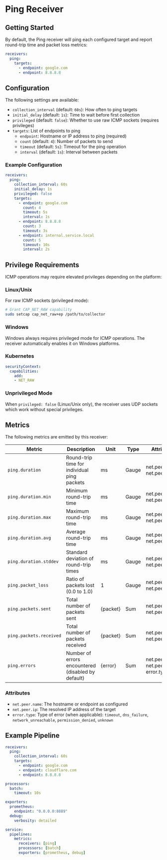 # Ping Receiver

## Getting Started

By default, the Ping receiver will ping each configured target and report round-trip time and packet loss metrics:

```yaml
receivers:
  ping:
    targets:
      - endpoint: google.com
      - endpoint: 8.8.8.8
```

## Configuration

The following settings are available:

- `collection_interval` (default: `60s`): How often to ping targets
- `initial_delay` (default: `1s`): Time to wait before first collection
- `privileged` (default: `false`): Whether to use raw ICMP sockets (requires privileges)
- `targets`: List of endpoints to ping
  - `endpoint`: Hostname or IP address to ping (required)
  - `count` (default: `4`): Number of packets to send
  - `timeout` (default: `5s`): Timeout for the ping operation
  - `interval` (default: `1s`): Interval between packets

### Example Configuration

```yaml
receivers:
  ping:
    collection_interval: 60s
    initial_delay: 1s
    privileged: false
    targets:
      - endpoint: google.com
        count: 4
        timeout: 5s
        interval: 1s
      - endpoint: 8.8.8.8
        count: 3
        timeout: 3s
      - endpoint: internal.service.local
        count: 5
        timeout: 10s
        interval: 2s
```

## Privilege Requirements

ICMP operations may require elevated privileges depending on the platform:

### Linux/Unix

For raw ICMP sockets (privileged mode):
```bash
# Grant CAP_NET_RAW capability
sudo setcap cap_net_raw+ep /path/to/collector
```

### Windows

Windows always requires privileged mode for ICMP operations. The receiver automatically enables it on Windows platforms.

### Kubernetes

```yaml
securityContext:
  capabilities:
    add:
    - NET_RAW
```

### Unprivileged Mode

When `privileged: false` (Linux/Unix only), the receiver uses UDP sockets which work without special privileges.

## Metrics

The following metrics are emitted by this receiver:

| Metric | Description | Unit | Type | Attributes |
|--------|-------------|------|------|------------|
| `ping.duration` | Round-trip time for individual ping packets | ms | Gauge | net.peer.name, net.peer.ip |
| `ping.duration.min` | Minimum round-trip time | ms | Gauge | net.peer.name, net.peer.ip |
| `ping.duration.max` | Maximum round-trip time | ms | Gauge | net.peer.name, net.peer.ip |
| `ping.duration.avg` | Average round-trip time | ms | Gauge | net.peer.name, net.peer.ip |
| `ping.duration.stddev` | Standard deviation of round-trip times | ms | Gauge | net.peer.name, net.peer.ip |
| `ping.packet_loss` | Ratio of packets lost (0.0 to 1.0) | 1 | Gauge | net.peer.name, net.peer.ip |
| `ping.packets.sent` | Total number of packets sent | {packet} | Sum | net.peer.name, net.peer.ip |
| `ping.packets.received` | Total number of packets received | {packet} | Sum | net.peer.name, net.peer.ip |
| `ping.errors` | Number of errors encountered (disabled by default) | {error} | Sum | net.peer.name, net.peer.ip, error.type |

### Attributes

- `net.peer.name`: The hostname or endpoint as configured
- `net.peer.ip`: The resolved IP address of the target
- `error.type`: Type of error (when applicable): `timeout`, `dns_failure`, `network_unreachable`, `permission_denied`, `unknown`

## Example Pipeline

```yaml
receivers:
  ping:
    collection_interval: 60s
    targets:
      - endpoint: google.com
      - endpoint: cloudflare.com
      - endpoint: 8.8.8.8

processors:
  batch:
    timeout: 10s

exporters:
  prometheus:
    endpoint: "0.0.0.0:8889"
  debug:
    verbosity: detailed

service:
  pipelines:
    metrics:
      receivers: [ping]
      processors: [batch]
      exporters: [prometheus, debug]
```
